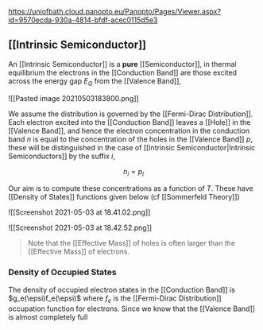 https://uniofbath.cloud.panopto.eu/Panopto/Pages/Viewer.aspx?id=9570ecda-930a-4814-bfdf-acec0115d5e3

## [[Intrinsic Semiconductor]]

An [[Intrinsic Semiconductor]] is a **pure** [[Semiconductor]], in thermal equilibrium the electrons in the [[Conduction Band]] are those excited across the energy gap $E_G$ from the [[Valence Band]],

![[Pasted image 20210503183800.png]]

We assume the distribution is governed by the [[Fermi-Dirac Distribution]]. Each electron excited into the [[Conduction Band]] leaves a [[Hole]] in the [[Valence Band]], and hence the electron concentration in the conduction band $n$ is equal to the concentration of the holes in the [[Valence Band]] $p$, these will be distinguished in the case of [[Intrinsic Semiconductor|Intrinsic Semiconductors]] by the suffix $i$,

$$ n_i = p_i $$

Our aim is to compute these concentrations as a function of $T$. These have [[Density of States]] functions given below (cf [[Sommerfeld Theory]])

![[Screenshot 2021-05-03 at 18.41.02.png]]

![[Screenshot 2021-05-03 at 18.42.52.png]]

> Note that the [[Effective Mass]] of holes is often larger than the [[Effective Mass]] of electrons.

### Density of Occupied States

The density of occupied electron states in the [[Conduction Band]] is $g_e(\epsi)f_e(\epsi)$ where $f_e$ is the [[Fermi-Dirac Distribution]] occupation function for electrons. Since we know that the [[Valence Band]] is almost completely full